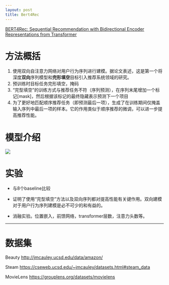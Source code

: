 ```yaml
---
layout: post
title: Bert4Rec
---
```

[BERT4Rec: Sequential Recommendation with Bidirectional Encoder Representations from Transformer](
https://doi.org/10.48550/arXiv.1904.06690
)

# 方法概括
1. 使用双向自注意力网络对用户行为序列进行建模。据论文表述，这是第一个将深度**双向**序列模型和**完形填空**目标引入推荐系统领域的研究。
2. 预训练时目标任务完形填空，掩码
3. “完型填空”的训练方式与推荐任务不符（序列预测），在序列末尾增加一个标记[mask]，然后根据该标记的最终隐藏表示预测下一个项目
4. 为了更好地匹配顺序推荐任务（即预测最后一项），生成了在训练期间仅掩盖输入序列中最后一项的样本。它的作用类似于顺序推荐的微调，可以进一步提高推荐性能。



# 模型介绍
![](/PreRec_CDR/assets/fig/bert4rs.png)

# 实验
- 与8个baseline比较

- 证明了使用“完型填空”方法以及双向序列都对提高性能有关键作用。双向建模对于用户行为序列建模是必不可少的和有益的。

- 消融实验。位置嵌入，前馈网络，transformer层数，注意力头数等。

  


---
# 数据集

Beauty http://jmcauley.ucsd.edu/data/amazon/

Steam   https://cseweb.ucsd.edu/~jmcauley/datasets.html#steam_data

MovieLens https://grouplens.org/datasets/movielens


